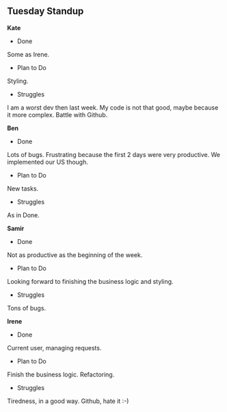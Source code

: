 ## Tuesday Standup

**Kate**

* Done

Some as Irene.

* Plan to Do

Styling.

* Struggles

I am a worst dev then last week. My code is not that good, maybe because it more complex.
Battle with Github.


**Ben**

* Done

Lots of bugs. Frustrating because the first 2 days were very productive. We implemented our US though.

* Plan to Do

New tasks.

* Struggles

As in Done.


**Samir**

* Done

Not as productive as the beginning of the week.

* Plan to Do

Looking forward to finishing the business logic and styling.

* Struggles

Tons of bugs.

**Irene**

* Done

Current user, managing requests.

* Plan to Do

Finish the business logic.
Refactoring.

* Struggles

Tiredness, in a good way.
Github, hate it :-)
